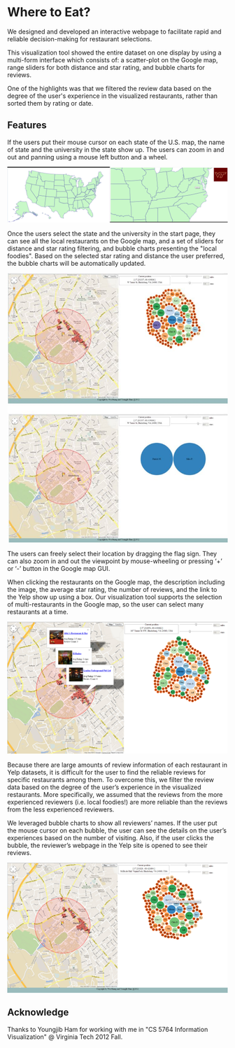 # Where to Eat?

We designed and developed an interactive webpage to facilitate rapid and reliable decision-making for restaurant selections.

This visualization tool showed the entire dataset on one display by using a multi-form interface which consists of: a scatter-plot on the Google map, range sliders for both distance and star rating, and bubble charts for reviews.

One of the highlights was that we filtered the review data based on the degree of the user's experience in the visualized restaurants, rather than sorted them by rating or date.

## Features

If the users put their mouse cursor on each state of the U.S. map, the name of state and the university in the state show up. The users can zoom in and out and panning using a mouse left button and a wheel. 

![The start page for proper selection of the restaurants using Yelp data](/Screenshots/1.jpg)

Once the users select the state and the university in the start page, they can see all the local restaurants on the Google map, and a set of sliders for distance and star rating filtering, and bubble charts presenting the "local foodies". Based on the selected star rating and distance the user preferred, the bubble charts will be automatically updated. 

![Multi-form interface which consists of a scatter-plot on the Google map, range sliders, and bubble charts](/Screenshots/2.jpg)

The users can freely select their location by dragging the flag sign. They can also zoom in and out the viewpoint by mouse-wheeling or pressing ‘+’ or ‘-’ button in the Google map GUI. 

When clicking the restaurants on the Google map, the description including the image, the average star rating, the number of reviews, and the link to the Yelp show up using a box. Our visualization tool supports the selection of multi-restaurants in the Google map, so the user can select many restaurants at a time. 

![The text and visual descriptions about the restaurants](/Screenshots/3.jpg)

Because there are large amounts of review information of each restaurant in Yelp datasets, it is difficult for the user to find the reliable reviews for specific restaurants among them. To overcome this, we filter the review data based on the degree of the user’s experience in the visualized restaurants. More specifically, we assumed that the reviews from the more experienced reviewers (i.e. local foodies!) are more reliable than the reviews from the less experienced reviewers. 

We leveraged bubble charts to show all reviewers’ names. If the user put the mouse cursor on each bubble, the user can see the details on the user’s experiences based on the number of visiting. Also, if the user clicks the bubble, the reviewer’s webpage in the Yelp site is opened to see their reviews.

![Bubble charts based on the review’s experiences](/Screenshots/4.jpg)

## Acknowledge

Thanks to Youngjib Ham for working with me in "CS 5764 Information Visualization" @ Virginia Tech 2012 Fall.
